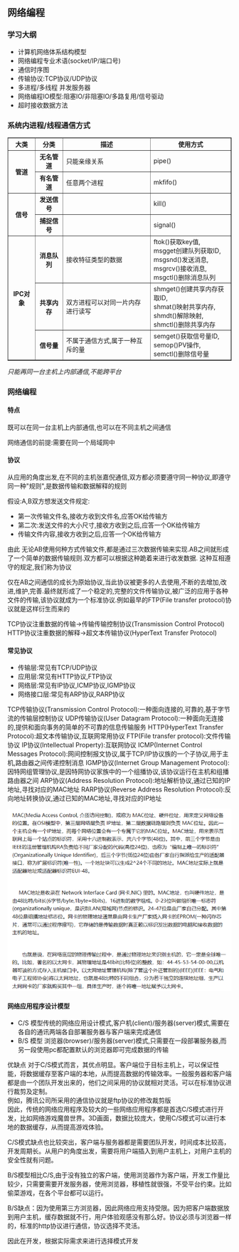 <!-- 2023年09月04日 -->

## 网络编程

### 学习大纲

- 计算机网络体系结构模型
- 网络编程专业术语(socket/IP/端口号)
- 通信时序图
- 传输协议:TCP协议/UDP协议
- 多进程/多线程 并发服务器
- 网络编程IO模型:阻塞IO/非阻塞IO/多路复用/信号驱动
- 超时接收数据方法

### 系统内进程/线程通信方式

<table border="1">
  <tbody>
    <tr>
      <th>大类</th>
      <th>分类</th>
      <th>描述</th>
      <th>使用方式</th>
    </tr>
    <tr>
      <th rowspan="2">管道</th>
      <th>无名管道</th>
      <td>只能亲缘关系</td>
      <td>pipe()</td>
    </tr>
    <tr>
      <th>有名管道</th>
      <td>任意两个进程</td>
      <td>mkfifo()</td>
    </tr>
    <tr>
      <th rowspan="2">信号</th>
      <th>发送信号</th>
      <td></td>
      <td>kill()</td>
    </tr>
    <tr>
      <th>捕捉信号</th>
      <td></td>
      <td>signal()</td>
    </tr>
    <tr>
      <th rowspan="3">IPC对象</th>
      <th>消息队列</th>
      <td>接收特征类型的数据</td>
      <td>ftok()获取key值,</br>
          msgget创建队列获取ID,</br>
          msgsnd()发送消息,</br>
          msgrcv()接收消息,</br>
          msgctl()删除消息队列</td>
    </tr>
    <tr>
      <th>共享内存</th>
      <td>双方进程可以对同一片内存进行读写</td>
      <td>shmget()创建共享内存获取ID,</br>
          shmat()映射共享内存,</br>
          shmdt()解除映射,</br>
          shmctl()删除共享内存</td>
    </tr>
    <tr>
      <th>信号量</th>
      <td>不属于通信方式,属于一种互斥的量</td>
      <td>semget()获取信号量ID,</br>
          semop()PV操作,</br>
          semctl()删除信号量</td>
    </tr>
  </tbody>
</table>

*只能再同一台主机上内部通信,不能跨平台*

### 网络编程

#### 特点

既可以在同一台主机上内部通信,也可以在不同主机之间通信

网络通信的前提:需要在同一个局域网中

#### 协议

从应用的角度出发,在不同的主机张嘉倪通信,双方都必须要遵守同一种协议,即遵守同一种"规则",是数据传输和数据解释的规则

假设:A,B双方想发送文件规定:

- 第一次传输文件名,接收方收到文件名,应答OK给传输方
- 第二次:发送文件的大小尺寸,接收方收到之后,应答一个OK给传输方
- 传输文件内容,接收方收到之后,应答一个OK给传输方

由此 无论AB使用何种方式传输文件,都是通过三次数据传输来实现.AB之间就形成了一个简单的数据传输规则.双方都可以根据这种跪着来进行收发数据.
这种互相遵守的规定,我们称为协议

仅在AB之间通信的成长为原始协议,当此协议被更多的人去使用,不断的去增加,改进,维护,完善.最终就形成了一个稳定的,完整的文件传输协议,被广泛的应用于各种文件的传输,该协议就成为一个标准协议.例如最早的FTP(File transfer protocol)协议就是这样衍生而来的

TCP协议注重数据的传输->传输传输控制协议(Transmission Control Protocol)
HTTP协议注重数据的解释->超文本传输协议(HyperText Transfer Protocol)

#### 常见协议

- 传输层:常见有TCP/UDP协议
- 应用层:常见有HTTP协议,FTP协议
- 网络层:常见有IP协议,ICMP协议,IGMP协议
- 网络接口层:常见有ARP协议,RARP协议

TCP传输协议(Transmission Control Protocol):一种面向连接的,可靠的,基于字节流的传输层控制协议
UDP传输协议(User Datagram Protocol):一种面向无连接的,提供和面向事务的简单的不可靠的信息传输服务
HTTP(HyperText Transfer Protocol):超文本传输协议,互联网常用协议
FTP(File transfer protocol):文件传输协议
IP协议(Intellectual Property):互联网协议
ICMP(Internet Control Messages Protocol):网间控制报文协议,属于TCP/IP协议族的一个子协议,用于主机,路由器之间传递控制消息
IGMP协议(Internet Group Management Protocol):因特网组管理协议,是因特网协议家族中的一个组播协议,该协议运行在主机和组播路由器之间
ARP协议(Address Resolution Protocol):地址解析协议,通过已知的IP地址,寻找对应的MAC地址
RARP协议(Reverse Address Resolution Protocol):反向地址转换协议,通过已知的MAC地址,寻找对应的IP地址

<img src="./img/011-1.png">

#### 网络应用程序设计模型

- C/S 模型传统的网络应用设计模式,客户机(client)/服务器(server)模式,需要在各自的通讯两端各自部署服务器与客户端来完成通信
- B/S 模型
  浏览器(browser)/服务器(server)模式,只需要在一段部署服务器,而另一段使用pc都配置默认的浏览器即可完成数据的传输

优缺点
对于C/S模式而言，其优点明显。客户端位于目标主机上，可以保证性能，将数据缓存至客户端的本地，从而提高数据的传输效率。一般服务器和客户端都是由一个团队开发出来的，他们之间采用的协议就相对灵活。可以在标准协议进行裁剪及定制。  
例如，腾讯公司所采用的通信协议就是ftp协议的修改裁剪版  
因此，传统的网络应用程序及较大的一些网络应用程序都是首选C/S模式进行开发，比如网络游戏魔兽世界。3D画面，数据比较庞大，使用C/S模式可以进行本地的数据缓存，从而提高游戏体验。

C/S模式缺点也比较突出，客户端与服务器都是需要团队开发，时间成本比较高，开发周期长。从用户的角度出发，需要将用户端插入到用户主机上，对用户主机的安全性就有问题。

B/S模型相比C/S,由于没有独立的客户端，使用浏览器作为客户端，开发工作量比较少，只需要需要开发服务器，使用浏览器，移植性就很强，不受平台约束。比如偷菜游戏，在各个平台都可以运行。

B/S缺点：因为使用第三方浏览器，因此网络应用支持受限。因为把客户端数据放到用户主机，缓存数据就不行，用户体验观感没有那么好。协议必须与浏览器一样的，标准的http协议进行通信，协议选择不灵活。

因此在开发，根据实际需求来进行选择模式开发